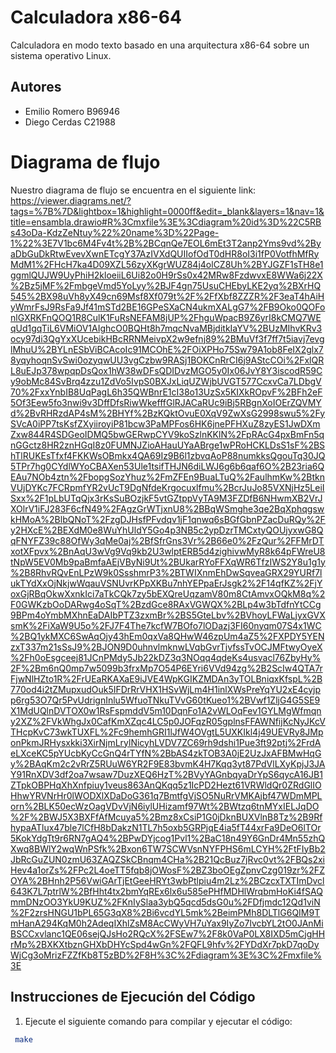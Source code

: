 # Calculadora x86-64
Calculadora en modo texto basado en una arquitectura x86-64 sobre un sistema operativo Linux.

## Autores

- Emilio Romero B96946 
- Diego Cerdas C21988

# Diagrama de flujo
Nuestro diagrama de flujo se encuentra en el siguiente link:
https://viewer.diagrams.net/?tags=%7B%7D&lightbox=1&highlight=0000ff&edit=_blank&layers=1&nav=1&title=ensambla.drawio#R%3Cmxfile%3E%3Cdiagram%20id%3D%22C5RBs43oDa-KdzZeNtuy%22%20name%3D%22Page-1%22%3E7V1bc6M4Fv4t%2B%2BCqnQe7EOL6mEt3T2anp2Yms9vd%2ByaDbGuDkRtwEvevXwnETcgY37AzIVXdQUIIofOdT0dHR8oI3i1fP0VotfhMfRyMdM1%2FHcH7ka4D09XZL56zyXKgrWUZ84j4olCZ8Uh%2BYJGZF1sTH8e1ggmlQUJW9UyPhiH2kloeiiL6Ui82o0H9rSs0x42MRw8FzdwvxE8WWa6j22X%2Bz5jMF%2FmbgeVmd5YoLyy%2BJF4gn75UsuCHEbyLKE2yq%2BXrHQ545%2BX98uVh8yX49cn69Msf8Xf079t%2F%2FfXbf8ZZZR%2F3eaT4hAiHyWmrFsJ9RsFa9Jf41mSTd2BE16GPeSXaCN4ukmXALgG7%2FB9Oko0QOFonlGXRKFnQOQ1R8CulK1FuRsNEFAM8jUP%2FhguWpacB9Z6yrI8kCMQ7WEqUd1gqTiL6VMiOV1AIghcO0BQHt8h7mqcNvaMBjditkIaYV%2BUzMIhvKRv3ocy97di3QgYxXUcebikHBcRRNMeivpX2w9efnj89%2BMuVf3f7ff7t5iavj7evglMhuU%2BYLnESbViBCAcoIc91MCOhE%2FOiXPHo75Sw79A1ob8FeIX2glx78yqyhoqnSvSwi0ozyqwUU3vgCzbw9RASj1BOKCnRrCI6j9AStcCOi%2FxlQRL8uEJp378wpqpDsQox1hW38wDFsQDIDvzMGO5y0Ix06JvY8Y3iscodR59Cy9obMc84SvBrq4zzu1ZdVo5IvpS0BXJxLiqUZWjbUVGT577CcxvCa7LDbgV70%2FxxYnbIB8UqPagL6h35QWBnrE1cI38o13UzSx5KIXkROpvF%2BFh2eF5Of3Eew5fo3nwi9v3DffDfsRiwWkefffGlRJACaRUc9iBj5RBgnXoIOErZQVMYd%2BvRHRzdAP4sM%2BHYf%2BzKQktOvuE0XqV9ZwXsG2998swu5%2FySVcA0iPP7tsKsfZXyiiroyiP81bcw3PaMPFos6HK6jnePFHXuZ8zyES1JwDXmZxw844R4SDGeoIDMQ5bwGERwpCYV9koSzlnKKlN%2FpRAcG4pxBmFn5qnGGctz8HR2znHGqI8z0FUMNJZioAHauUYaABrge1wPRoHCKLDsS1sF%2BShTlRUKEsTfxf4FKKWsOBmkx4QA69Iz9B6l1zbvqAoP88numkksQgouTq30JQ5TPr7hg0CYdlWYoCBAXen53Ule1tsifTHJN6diLWJ6g6b6qaf6O%2B23ria6QEAu7NOb4ztn%2FbopgSozYhuz%2FmZFEn9BuaLTuQ%2FaulhmKw%2BtknVUjDYKc7FCRpmfYR2vUcT9DgNfdeKrgocuxlfmu%2BcrJuJo85VXNjHz5LeiISxx%2F1pLbUTqQjx3rKsSuBOzjkF5vtGZtppVyTA9M3FZDfB6NHwmXB2VrJXOlrV1iFJ283F6cfN49%2FAgzGrWTjxnU8%2BBqWSmghe3qe2BqXphqgswkHMoA%2BlbQNoT%2FzgDJHsfPFvdqv1jF1qnwq6sBGfGbnPZacDuRQy%2Fy2HXcE%2BEXdM0e8WuYhUldY5Go4p3NB5c2ypDzrTMCxtyQOUjyxwG8QqFNYFZ39c88OfWy3qMe0aj%2BfSfrGns3Vr%2B66e0%2FzQur%2FFMrDTxotXFpvx%2BnAqU3wVg9Vq9kb2U3wlptERB5d4zighivwMyR8k64pFWreU8tNpW5EV0Mb9paBmfaAEjVByNi9Ut%2BUkarRYoFFXqWR6TfzIWS2Y8u1g1y%2B8RhvRQvEnLPzW9k0SsshmrP3%2BTWIXnmEhDwSqveaGRX29YURf7lukTYdXxOjNkjwWqauVSNUvrKPpXKBu7nhYEPpaErJsgk2%2F14qfKZ%2FjYoxGjRBqOkwXxnkIci7aTkCQk7zy5bEXQreUqzamV80m8CtAmvxOQkM8q%2F0GWKzbOoDARwg4oSqT%2BzdGce8RAxVGWQX%2BLp4w3bTdfnYtCCg9BPm4oYmbMXhnEaDAIbPTZ3zxmBr%2BS5GteLbv%2BVhoyLFWaLjyxGVXsmK%2FiXaW9U5o%2FJ7F4The7kcfW7BOfo7lODazj3FI60nyqm07S4x1WC%2BQ1ykMXC6SwAqOjy43hEm0qxVa8QHwW46zpUm4aZ5%2FXPDY5YENzxT337m21sSsJ9%2BJON9D0uhnvlmknwLVqbGvrTjvfssTvOCJMFtwyOyeX%2Fh0oEsgceej81JCnPMdy5Jb22kDZ3q3NOqq4qdeKs4usvacl76ZbyHy%2F%2Bm6nQ0mp7w5099b3frxMp7O54P6EYri6VVd94zg%2B2ScIw4QTA7rFjwNlHZto1R%2FrUEaRKAXaE9iJVE4WpKGIKZMDAn3yTOLBniqxKfspL%2B770od4i2tZMupxudOuk5IFDrRrVHX1HSvWjLm4H1inlXWsPreYqYU2xE4cyjpp6rg53O7Qr5PvUdrignInlu5WfuoTNkuTVvG60tKueo1%2BVwf1ZljG4G5SE9X1MdUQlnDVTOX0w1RsFspmddV5m10DqnFo1A2vWLOqFev1GYLMgWfmqny2XZ%2FVkWhgJx0CafKmXZqc4LC5p0JOFqzR05gplnsFFAWNfijKcNyJKcVTHcpKvC73wkTUXFL%2Fc9hemhGRI1lJfW4OVgtL5UXKIkl4j49UEVRy8JMponPkmJRHysxkki3XirNjmLrylNicyhLVDV7ZC69rh9dshi1Pue3ft92ptj%2FrdAeLXceKC5pYUcbKyCcGnQ4rTYfN%2BbAS4zkTOB3A0jE2UzJxAFBMwHqGy%2BAqKm2c2vRrZ5RUuW6YR2F9E83bvmK4H7Kqq3yt87PdVlLXyKpjJ3JAY91RnXDV3df2oa7wsaw7DuzXEQ6HzT%2BVyYAGnbqyaDrYpS6qycA16JB1ZTpkOBPHqXhXnfpiuy1veus863AnQKqq5z1IcPD2Hezt61VRWldQr0ZRdGlIOHhwYRVNrHr0lWODXlXDaDoG361q7BmtfgVjSO5NuRrVMKAjbf47WDmMPLorn%2BLK50ecWzOagVDvVjN6iylUHizamf97Wt%2BWtzq6tnMYxIELJqDO%2F%2BWJ5X3BXFfAfMcuya5%2Bmz8xCsiP1G0jDknBUXVlnB8Tz%2B9RfhypaATlux47ble7lCfH8bDakzN1TL7h5oxb5GRPjqE4ia5fT44xrFa9DeO6lTOr5KokYdgTt9r6RN7gAQ4%2BPwDYjcog1Pvl1%2BaC18n49Y6GnDr4Mn55zhQXwq8BWlY2wqWnPSfk%2Bxon6TW7SCWVsnNYFPHS6mLCYH%2FtFIyBb2JbRcGuZUN0zmU63ZAQZSkCBnqm4CHa%2B21QcBuz7jRvc0vt%2FBQs2xiHev4a1orZs%2FPc2L4oeTT5fqb8jOWosF%2BZ3boOEgZpnvCzg019zr%2FZOYA%2BHnh2P56VwiGArTjEtGeeHRYt3wbPtlpiu4m2Lz%2BCzcxTXTImDvcl643K7L7ptrlW%2BfHht4tx2bmYqREx6lx6u585ePHfMDHlWrqbmHoKi4fSAQmmDNzOO3YkU9KUZ%2FKnIySlaa3ybQ5qcd5dsG0u%2FDfjmdc12Qd1viN%2F2zrsHNGU1bPL65G3qX8%2Bi6vcdYL5mk%2BeimPMh8DLTlG6QIM9TmHanA294KqM0h2AdeqIXhlZsM8AcCWyVH7uYax9IyZo7lvcbYL2tO0JAnMiBSCCxvlanc1QE06sejQJsHo2RQcX%2FSEw7%2F8k0VaP0LX8IXD5mCjgHHrMp%2BXKXtbznGHXbDHYcSpd4wGn%2FQFL9hfv%2FYDdXr7pkD7qoDyWjCg3oMrizFZZfKb8T5zBD%2F8H%3C%2Fdiagram%3E%3C%2Fmxfile%3E

## Instrucciones de Ejecución del Código

1. Ejecute el siguiente comando para compilar y ejecutar el código:

```bash
 make
```

